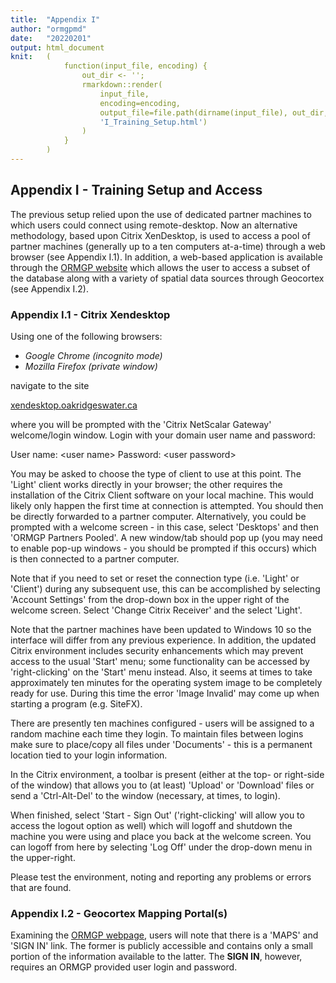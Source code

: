 ```yaml
---
title:  "Appendix I"
author: "ormgpmd"
date:   "20220201"
output: html_document
knit:   (
            function(input_file, encoding) {
                out_dir <- '';
                rmarkdown::render(
                    input_file,
                    encoding=encoding,
                    output_file=file.path(dirname(input_file), out_dir,
                    'I_Training_Setup.html')
                )
            }
        )
---
```


## Appendix I - Training Setup and Access

The previous setup relied upon the use of dedicated partner machines to which
users could connect using remote-desktop.  Now an alternative methodology,
based upon Citrix XenDesktop, is used to access a pool of partner machines
(generally up to a ten computers at-a-time) through a web browser (see
Appendix I.1).  In
addition, a web-based application is available through the [ORMGP
website](www.oakridgeswater.ca) which allows the user to access a subset of
the database along with a variety of spatial data sources through Geocortex (see Appendix I.2).

### Appendix I.1 - Citrix Xendesktop

Using one of the following browsers:

* *Google Chrome (incognito mode)*
* *Mozilla Firefox (private window)*

navigate to the site

[xendesktop.oakridgeswater.ca](https://xendesktop.oakridgeswater.ca)

where you will be prompted with the 'Citrix NetScalar Gateway' welcome/login window.  Login with your domain user name and password:

User name: \<user name\>
Password: \<user password\>

You may be asked to choose the type of client to use at this point.  The 'Light' client works directly in your browser; the other requires the installation of the Citrix Client software on your local machine.  This would likely only happen the first time at connection is attempted.  You should then be directly forwarded to a partner computer.  Alternatively, you could be prompted with a welcome screen - in this case, select 'Desktops' and then 'ORMGP Partners Pooled'.  A new window/tab should pop up (you may need to enable pop-up windows - you should be prompted if this occurs) which is then connected to a partner computer.  

Note that if you need to set or reset the connection type (i.e. 'Light' or 'Client') during any subsequent use, this can be accomplished by selecting 'Account Settings' from the drop-down box in the upper right of the welcome screen.  Select 'Change Citrix Receiver' and the select 'Light'.

Note that the partner machines have been updated to Windows 10 so the interface will differ from any previous experience.  In addition, the updated Citrix environment includes security enhancements which may prevent access to the usual 'Start' menu; some functionality can be accessed by 'right-clicking' on the 'Start' menu instead.  Also, it seems at times to take approximately ten minutes for the operating system image to be completely ready for use.  During this time the error 'Image Invalid' may come up when starting a program (e.g. SiteFX).

There are presently ten machines configured - users will be assigned to a random machine each time they login.  To maintain files between logins make sure to place/copy all files under 'Documents' - this is a permanent location tied to your login information.

In the Citrix environment, a toolbar is present (either at the top- or right-side of the window) that allows you to (at least) 'Upload' or 'Download' files or send a 'Ctrl-Alt-Del' to the window (necessary, at times, to login).

When finished, select 'Start - Sign Out' ('right-clicking' will allow you to access the logout option as well) which will logoff and shutdown the machine you were using and place you back at the welcome screen.  You can logoff from here by selecting 'Log Off' under the drop-down menu in the upper-right.

Please test the environment, noting and reporting any problems or errors that are found.

### Appendix I.2 - Geocortex Mapping Portal(s)

Examining the [ORMGP webpage](https://www.oakridgeswater.ca), users will note that
there is a 'MAPS' and 'SIGN IN' link.  The former is publicly accessible and
contains only a small portion of the information available to the latter.
The **SIGN IN**, however, requires an ORMGP provided user login and password.


